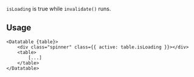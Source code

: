 `isLoading` is true while `invalidate()` runs.

## Usage


```svelte
<Datatable {table}>
    <div class="spinner" class={{ active: table.isLoading }}></div>
    <table>
        [...]
    </table>
</Datatable>
```